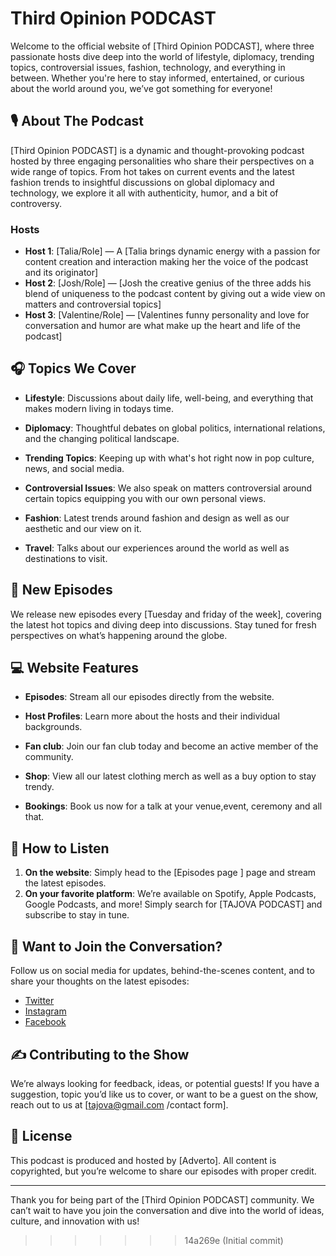 # Third Opinion PODCAST

Welcome to the official website of [Third Opinion PODCAST], where three passionate hosts dive deep into the world of lifestyle, diplomacy, trending topics, controversial issues, fashion, technology, and everything in between. Whether you're here to stay informed, entertained, or curious about the world around you, we’ve got something for everyone!

## 🎙️ About The Podcast

[Third Opinion PODCAST] is a dynamic and thought-provoking podcast hosted by three engaging personalities who share their perspectives on a wide range of topics. From hot takes on current events and the latest fashion trends to insightful discussions on global diplomacy and technology, we explore it all with authenticity, humor, and a bit of controversy.

### Hosts

- **Host 1**: [Talia/Role] — A [Talia brings dynamic energy with a passion for content creation and interaction making her the voice of the podcast and its originator]
- **Host 2**: [Josh/Role] — [Josh the creative genius of the three adds his blend of uniqueness to the podcast content by giving out a wide view on matters and controversial topics]
- **Host 3**: [Valentine/Role] — [Valentines funny personality and love for conversation and  humor are what  make up the heart and life of the podcast]

## 🎧 Topics We Cover

- **Lifestyle**: Discussions about daily life, well-being, and everything that makes modern living in todays time.

- **Diplomacy**: Thoughtful debates on global politics, international relations, and the changing political landscape.
- **Trending Topics**: Keeping up with what's hot right now in pop culture, news, and social media.
- **Controversial Issues**: We also speak on matters controversial around certain topics equipping you with our own personal views.
- **Fashion**: Latest trends around fashion and design as well as our aesthetic and our view on it.
- **Travel**: Talks about our experiences around the world as well as destinations to visit.

## 📅 New Episodes

We release new episodes every [Tuesday and friday of the week], covering the latest hot topics and diving deep into discussions. Stay tuned for fresh perspectives on what’s happening around the globe.

## 💻 Website Features

- **Episodes**: Stream all our episodes directly from the website.

- **Host Profiles**: Learn more about the hosts and their individual backgrounds.
- **Fan club**: Join our fan club today and become an active member of the community.
- **Shop**: View all our latest clothing merch as well as a buy option to stay trendy.
- **Bookings**: Book us now for a talk at your venue,event, ceremony and all that.

## 🚀 How to Listen

1. **On the website**: Simply head to the [Episodes page ] page and stream the latest episodes.
2. **On your favorite platform**: We’re available on Spotify, Apple Podcasts, Google Podcasts, and more! Simply search for [TAJOVA PODCAST] and subscribe to stay in tune.

## 📢 Want to Join the Conversation?

Follow us on social media for updates, behind-the-scenes content, and to share your thoughts on the latest episodes:

- [Twitter](https://twitter.com/ThirdOpinionPodcast)
- [Instagram](https://instagram.com/ThirdOpinionPodcast)
- [Facebook](https://facebook.com/ThirdOpinionPodcast)

## ✍️ Contributing to the Show

We’re always looking for feedback, ideas, or potential guests! If you have a suggestion, topic you’d like us to cover, or want to be a guest on the show, reach out to us at [tajova@gmail.com /contact form].

## 🔑 License

This podcast is produced and hosted by [Adverto]. All content is copyrighted, but you’re welcome to share our episodes with proper credit.

---

Thank you for being part of the [Third Opinion PODCAST] community. We can’t wait to have you join the conversation and dive into the world of ideas, culture, and innovation with us!
>>>>>>> 14a269e (Initial commit)
